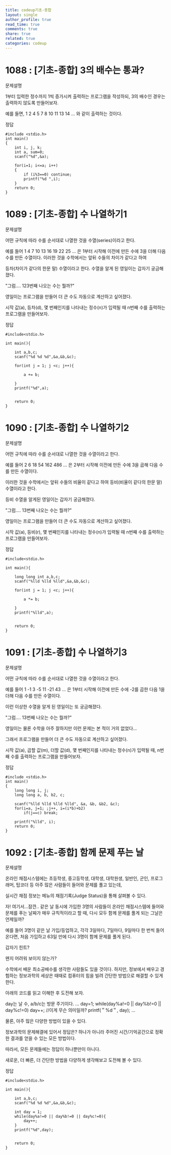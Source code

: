 ```yaml
---
title: codeup기초-종합
layout: single
author_profile: true
read_time: true
comments: true
share: true
related: true
categories: codeup
---
```


# 1088 : [기초-종합] 3의 배수는 통과?

문제설명

1부터 입력한 정수까지 1씩 증가시켜 출력하는 프로그램을 작성하되,
3의 배수인 경우는 출력하지 않도록 만들어보자.

예를 들면,
1 2 4 5 7 8 10 11 13 14 ...
와 같이 출력하는 것이다.

정답

```
#include <stdio.h>
int main()
{
    int i, j, k;
    int a, sum=0;
    scanf("%d",&a);
    
    for(i=1; i<=a; i++)
    {
        if (i%3==0) continue;
        printf("%d ",i);
    }
    return 0;
}

```

# 1089 : [기초-종합] 수 나열하기1

문제설명

어떤 규칙에 따라 수를 순서대로 나열한 것을 수열(series)이라고 한다.

예를 들어
1 4 7 10 13 16 19 22 25 ... 은
1부터 시작해 이전에 만든 수에 3을 더해 다음 수를 만든 수열이다.
이러한 것을 수학에서는 앞뒤 수들의 차이가 같다고 하여

등차(차이가 같다의 한문 말) 수열이라고 한다.
수열을 알게 된 영일이는 갑자기 궁금해졌다.

"그럼.... 123번째 나오는 수는 뭘까?"

영일이는 프로그램을 만들어 더 큰 수도 자동으로 계산하고 싶어졌다.

시작 값(a), 등차(d), 몇 번째인지를 나타내는 정수(n)가 입력될 때
n번째 수를 출력하는 프로그램을 만들어보자.

정답

```
#include<stdio.h>
 
int main(){
    
    int a,b,c;
    scanf("%d %d %d",&a,&b,&c);
    
    for(int j = 1; j <c; j++){
        
        a += b; 
        
    }
    printf("%d",a);
    
    
    return 0;
}
```

# 1090 : [기초-종합] 수 나열하기2

문제설명

어떤 규칙에 따라 수를 순서대로 나열한 것을 수열이라고 한다.

예를 들어
2 6 18 54 162 486 ... 은
2부터 시작해 이전에 만든 수에 3을 곱해 다음 수를 만든 수열이다.

이러한 것을 수학에서는 앞뒤 수들의 비율이 같다고 하여
등비(비율이 같다의 한문 말) 수열이라고 한다.


등비 수열을 알게된 영일이는 갑자기 궁금해졌다.

"그럼.... 13번째 나오는 수는 뭘까?"

영일이는 프로그램을 만들어 더 큰 수도 자동으로 계산하고 싶어졌다.


시작 값(a), 등비(r), 몇 번째인지를 나타내는 정수(n)가 입력될 때
n번째 수를 출력하는 프로그램을 만들어보자.

정답

```
#include<stdio.h>
 
int main(){
    
    long long int a,b,c;
    scanf("%lld %lld %lld",&a,&b,&c);
    
    for(int j = 1; j <c; j++){
        
        a *= b; 
        
    }
    printf("%lld",a);
    
    
    return 0;
}
```

# 1091 : [기초-종합] 수 나열하기3 

문제설명

어떤 규칙에 따라 수를 순서대로 나열한 것을 수열이라고 한다.

예를 들어
1 -1 3 -5 11 -21 43 ... 은
1부터 시작해 이전에 만든 수에 -2를 곱한 다음 1을 더해 다음 수를 만든 수열이다.

이런 이상한 수열을 알게 된 영일이는 또 궁금해졌다.

"그럼.... 13번째 나오는 수는 뭘까?"

영일이는 물론 수학을 아주 잘하지만 이런 문제는 본 적이 거의 없었다...

그래서 프로그램을 만들어 더 큰 수도 자동으로 계산하고 싶어졌다.


시작 값(a), 곱할 값(m), 더할 값(d), 몇 번째인지를 나타내는 정수(n)가 입력될 때,
n번째 수를 출력하는 프로그램을 만들어보자.


정답

```
#include <stdio.h>
int main()
{
    long long i, j;
    long long a, b, b2, c;

    scanf("%lld %lld %lld %lld", &a, &b, &b2, &c);
    for(i=a, j=1; ;j++, i=(i*b)+b2)
        if(j==c) break;

    printf("%lld", i);
    return 0;
}
```

# 1092 : [기초-종합] 함께 문제 푸는 날

문제설명

온라인 채점시스템에는 초등학생, 중고등학생, 대학생, 대학원생,
일반인, 군인, 프로그래머, 탑코더 등 아주 많은 사람들이 들어와 문제를 풀고 있는데,

실시간 채점 정보는 메뉴의 채점기록(Judge Status)을 통해 살펴볼 수 있다.

자! 여기서...잠깐..
같은 날 동시에 가입한 3명의 사람들이 온라인 채점시스템에 들어와 문제를 푸는 날짜가
매우 규칙적이라고 할 때, 다시 모두 함께 문제를 풀게 되는 그날은 언제일까?

예를 들어 3명이 같은 날 가입/등업하고, 각각 3일마다, 7일마다, 9일마다
한 번씩 들어온다면, 처음 가입하고 63일 만에 다시 3명이 함께 문제를 풀게 된다.


갑자기 힌트?

왠지 어려워 보이지 않는가?

수학에서 배운 최소공배수를 생각한 사람들도 있을 것이다. 하지만, 정보에서 배우고 경험하는
정보과학의 세상은 때때로 컴퓨터의 힘을 빌려 간단한 방법으로 해결할 수 있게 한다.

아래의 코드를 읽고 이해한 후 도전해 보자.

day는 날 수, a/b/c는 방문 주기이다.
...
day=1;
while(day%a!=0 || day%b!=0 || day%c!=0) day++; //이게 무슨 의미일까?
printf(＂%d＂, day);
...

물론, 아주 많은 다양한 방법이 있을 수 있다.

정보과학의 문제해결에 있어서 정답은?
하나가 아니라 주어진 시간/기억공간으로 정확한 결과를 얻을 수 있는 모든 방법이다.

따라서, 모든 문제들에는 정답이 하나뿐만이 아니다.

새로운, 더 빠른, 더 간단한 방법을 다양하게 생각해보고 도전해 볼 수 있다.

정답

```
#include<stdio.h>
 
int main(){
    
    int a,b,c;
    scanf("%d %d %d",&a,&b,&c);
    
    int day = 1;
    while(day%a!=0 || day%b!=0 || day%c!=0){
        day++;
    }
    printf("%d",day);
    
    
    return 0;
}
```